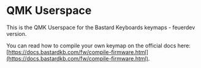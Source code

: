 # QMK Userspace

This is the QMK Userspace for the Bastard Keyboards keymaps - feuerdev version.

You can read how to compile your own keymap on the official docs here: [https://docs.bastardkb.com/fw/compile-firmware.html](https://docs.bastardkb.com/fw/compile-firmware.html).

